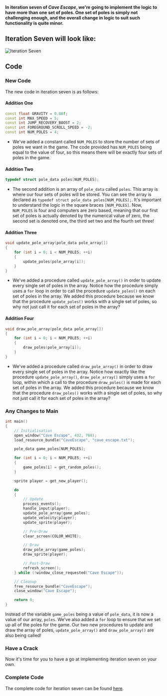 __In iteration seven of *Cave Escape*, we're going to implement the logic to have more than one set of poles. One set of poles is simply not challenging enough, and the overall change in logic to suit such functionality is quite minor.__

## Iteration Seven will look like:
![Iteration Seven](https://raw.githubusercontent.com//cave-escape/master/Documentation/Resources/Images/iteration_7.gif)

## Code

### New Code
The new code in iteration seven is as follows:

#### Addition One
```cpp
const float GRAVITY = 0.08f;
const int MAX_SPEED = 5;
const int JUMP_RECOVERY_BOOST = 2;
const int FOREGROUND_SCROLL_SPEED = -2;
const int NUM_POLES = 4;
```
- We've added a constant called ```NUM_POLES``` to store the number of sets of poles we want in the game. The code provided has ```NUM_POLES``` being equal to the value of four, so this means there will be exactly four sets of poles in the game.

#### Addition Two
```cpp
typedef struct pole_data poles[NUM_POLES];
```
- The second addition is an array of ```pole_data``` called ```poles```. This array is where our four sets of poles will be stored. You can see the array is declared as ```typedef struct pole_data poles[NUM_POLES];```. It's important to understand the logic in the square braces ```[NUM_POLES]```. Now, ```NUM_POLES``` is four and computers are zero based, meaning that our first set of poles is actually denoted by the numerical value of zero, the second set is denoted one, the third set two and the fourth set three!

#### Addition Three
```cpp
void update_pole_array(pole_data pole_array[])
{
	for (int i = 0; i < NUM_POLES; ++i)
	{
		update_poles(pole_array[i]);
	}
}
```
- We've added a procedure called ```update_pole_array()``` in order to update every single set of poles in the array. Notice how the procedure simply uses a ```for``` loop in order to call the procedure ```update_poles()``` on each set of poles in the array. We added this procedure because we know that the procedure ```update_poles()``` works with a single set of poles, so why not just call it for each set of poles in the array?

#### Addition Four
```cpp
void draw_pole_array(pole_data pole_array[])
{
	for (int i = 0; i < NUM_POLES; ++i)
	{
		draw_poles(pole_array[i]);
	}
}
```
-  We've added a procedure called ```draw_pole_array()``` in order to draw every single set of poles in the array. Notice how exactly like the procedure ```update_pole_array()```, ```draw_pole_array()``` simply uses a ```for``` loop, within which a call to the procedure ```draw_poles()``` is made for each set of poles in the array. We added this procedure because we know that the procedure ```draw_poles()``` works with a single set of poles, so why not just call it for each set of poles in the array?

### Any Changes to Main
```cpp
int main()
{
	// Initialisation
	open_window("Cave Escape", 432, 768);
	load_resource_bundle("CaveEscape", "cave_escape.txt");

	pole_data game_poles[NUM_POLES];

	for (int i = 0; i < NUM_POLES; ++i)
	{
		game_poles[i] = get_random_poles();
	}

	sprite player = get_new_player();

	do
	{
		// Update
		process_events();
		handle_input(player);
		update_pole_array(game_poles);
		update_velocity(player);
		update_sprite(player);

		// Pre-Draw
		clear_screen(COLOR_WHITE);

		// Draw
		draw_pole_array(game_poles);
		draw_sprite(player);

		// Post-Draw
		refresh_screen();
	} while (!window_close_requested("Cave Escape"));

	// Cleanup
	free_resource_bundle("CaveEscape");
	close_window("Cave Escape");

	return 0;
}
```
Instead of the variable ```game_poles``` being a value of ```pole_data```, it is now a value of our array, ```poles```. We've also added a ```for``` loop to ensure that we set up all of the poles for the game. Our two new procedures to update and draw the array of poles, ```update_pole_array()``` and ```draw_pole_array()``` are also being called!

### Have a Crack
Now it's time for you to have a go at implementing iteration seven on your own.

### Complete Code
The complete code for iteration seven can be found [here](https://raw.githubusercontent.com//cave-escape/master/CPP/CaveEscape/src/cave_escape_7.cpp).
